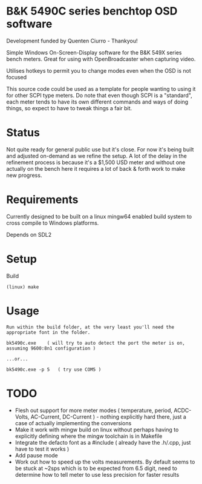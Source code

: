 # B&K 5490C series benchtop OSD software

Development funded by Quenten Ciurro - Thankyou!

Simple Windows On-Screen-Display software for the B&K 549X series bench meters.  Great for using with OpenBroadcaster when capturing video.

Utilises hotkeys to permit you to change modes even when the OSD is not focused

This source code could be used as a template for people wanting to using it for other SCPI type meters.  Do note that even though SCPI is a "standard", each meter tends to have its own different commands and ways of doing things, so expect to have to tweak things a fair bit.

# Status

Not quite ready for general public use but it's close.  For now it's being built and adjusted on-demand as we refine the setup.  A lot of the delay in the refinement process is because it's a $1,500 USD meter and without one actually on the bench here it requires a lot of back & forth work to make new progress.




# Requirements

Currently designed to be built on a linux mingw64 enabled build system to cross compile to Windows platforms.

Depends on SDL2



# Setup

Build	 

	(linux) make
	
# Usage

    Run within the build folder, at the very least you'll need the appropriate font in the folder.

    bk5490c.exe    ( will try to auto detect the port the meter is on, assuming 9600:8n1 configuration )

    ...or...

    bk5490c.exe -p 5   ( try use COM5 )
	
# TODO

* Flesh out support for more meter modes ( temperature, period, ACDC-Volts, AC-Current, DC-Current ) - nothing explicitly hard there, just a case of actually implementing the conversions
* Make it work with mingw build on linux without perhaps having to explicitly defining where the mingw toolchain is in Makefile
* Integrate the defacto font as a #include ( already have the .h/.cpp, just have to test it works )
* Add pause mode
* Work out how to speed up the volts measurements. By default seems to be stuck at ~2sps which is to be expected from 6.5 digit, need to determine how to tell meter to use less precision for faster results

    




